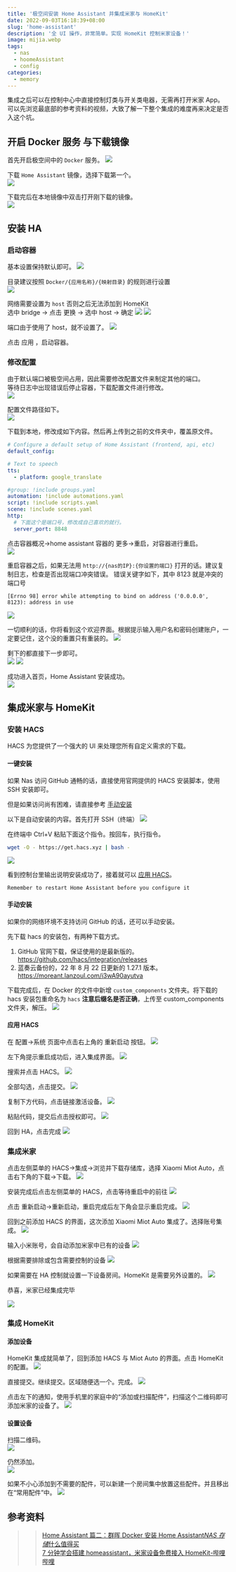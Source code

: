 ```yaml
---
title: '极空间安装 Home Assistant 并集成米家与 HomeKit'
date: 2022-09-03T16:18:39+08:00
slug: 'home-assistant'
description: '全 UI 操作，非常简单。实现 HomeKit 控制米家设备！'
image: mijia.webp
tags:
  - nas
  - hoomeAssistant
  - config
categories:
  - memory
---
```


集成之后可以在控制中心中直接控制灯类与开关类电器，无需再打开米家 App。  
可以先浏览最底部的参考资料的视频，大致了解一下整个集成的难度再来决定是否入这个坑。

## 开启 Docker 服务 与下载镜像

首先开启极空间中的 `Docker` 服务。
![](docker-in-z4.webp)

下载 `Home Assistant` 镜像，选择下载第一个。  
![](down-ha-image.webp)

下载完后在本地镜像中双击打开刚下载的镜像。  
![](start-install.webp)

## 安装 HA

### 启动容器

基本设置保持默认即可。
![](set-basic.webp)

目录建议按照 `Docker/{应用名称}/{映射目录}` 的规则进行设置  
![](set-dir.webp)

网络需要设置为 `host` 否则之后无法添加到 HomeKit  
选中 bridge -> 点击 更换 -> 选中 host -> 确定
![](set-host.webp)
![](set-network.webp)

端口由于使用了 host，就不设置了。
![](set-port.webp)

点击 应用 ，启动容器。

### 修改配置

由于默认端口被极空间占用，因此需要修改配置文件来制定其他的端口。  
等待日志中出现错误后停止容器，下载配置文件进行修改。  
![](log-error.webp)

配置文件路径如下。  
![](configuration-path.webp)

下载到本地，修改成如下内容。然后再上传到之前的文件夹中，覆盖原文件。

```yml
# Configure a default setup of Home Assistant (frontend, api, etc)
default_config:

# Text to speech
tts:
  - platform: google_translate

#group: !include groups.yaml
automation: !include automations.yaml
script: !include scripts.yaml
scene: !include scenes.yaml
http:
  # 下面这个是端口号，修改成自己喜欢的就行。
  server_port: 8848
```

点击容器概况->home assistant 容器的 更多->重启，对容器进行重启。  
![](restart.webp)

重启容器之后，如果无法用 `http://{nas的IP}:{你设置的端口}` 打开的话。建议复制日志，检查是否出现端口冲突错误。
错误关键字如下，其中 8123 就是冲突的端口号

```
[Errno 98] error while attempting to bind on address ('0.0.0.0', 8123): address in use
```

![](port-error.webp)

一切顺利的话，你将看到这个欢迎界面。根据提示输入用户名和密码创建账户，一定要记住，这个没的重置只有重装的。
![](onboarding.webp)

剩下的都直接下一步即可。  
![](onboarding2.webp)
![](onboarding3.webp)

成功进入首页，Home Assistant 安装成功。  
![](home.webp)

## 集成米家与 HomeKit

### 安装 HACS

HACS 为您提供了一个强大的 UI 来处理您所有自定义需求的下载。

#### 一键安装

如果 Nas 访问 GitHub 通畅的话，直接使用官网提供的 HACS 安装脚本，使用 SSH 安装即可。

但是如果访问尚有困难，请直接参考 [手动安装](./#手动安装)

以下是自动安装的内容。首先打开 SSH（终端）
![](into-ssh.webp)

在终端中 Ctrl+V 粘贴下面这个指令。按回车，执行指令。

```bash
wget -O - https://get.hacs.xyz | bash -
```

![](ssh-install-hacs.webp)

看到控制台里输出说明安装成功了，接着就可以 [应用 HACS](./#应用-hacs)。

```
Remember to restart Home Assistant before you configure it
```

#### 手动安装

如果你的网络环境不支持访问 GitHub 的话，还可以手动安装。

先下载 hacs 的安装包，有两种下载方式。

1. GitHub 官网下载，保证使用的是最新版的。 https://github.com/hacs/integration/releases
2. 蓝奏云备份的，22 年 8 月 22 日更新的 1.27.1 版本。 https://moreant.lanzoul.com/i3wA90ayutva

下载完成后，在 Docker 的文件中新增 `custom_components` 文件夹。将下载的 hacs 安装包重命名为 `hacs` **注意后缀名是否正确**，上传至 custom_components 文件夹，解压。
![](unzip-hacs.webp)

#### 应用 HACS

在 配置->系统 页面中点击右上角的 重新启动 按钮。
![](restart-ha.webp)

左下角提示重启成功后，进入集成界面。
![](integrations.webp)

搜索并点击 HACS。
![](install-hacs.webp)

全部勾选，点击提交。
![](install-hacs-submit.webp)

复制下方代码，点击链接激活设备。
![](activation.webp)

粘贴代码，提交后点击授权即可。
![](device.webp)

回到 HA，点击完成
![](activation-finish.webp)

### 集成米家

点击左侧菜单的 HACS->集成->浏览并下载存储库，选择 Xiaomi Miot Auto，点击右下角的下载->下载。
![](install-miot-auto.webp)

安装完成后点击左侧菜单的 HACS，点击等待重启中的前往
![](restart-miot.webp)

点击 重新启动->重新启动，重启完成后左下角会显示重启完成。
![](restart-finish.webp)

回到之前添加 HACS 的界面，这次添加 Xiaomi Miot Auto 集成了。选择账号集成。
![](account.webp)

输入小米账号，会自动添加米家中已有的设备
![](xiaomi-account.webp)

根据需要排除或包含需要控制的设备
![](exclude.webp)

如果需要在 HA 控制就设置一下设备房间。HomeKit 是需要另外设置的。
![](set-room.webp)

恭喜，米家已经集成完毕

![](miot-finish.webp)

### 集成 HomeKit

#### 添加设备

HomeKit 集成就简单了，回到添加 HACS 与 Miot Auto 的界面。点击 HomeKit 的配置。
![](homekit-start.webp)

直接提交。继续提交。区域随便选一个。完成。
![](homekit-submit.webp)

点击左下的通知，使用手机里的家庭中的“添加或扫描配件”，扫描这个二维码即可添加米家的设备了。
![](homekie-scan.webp)

#### 设置设备

扫描二维码。  
![](homekit-add.webp)

仍然添加。  
![](homekit-add-device.webp)

如果不小心添加到不需要的配件，可以新建一个房间集中放置这些配件。并且移出在“常用配件”中。
![](homekit-remove.webp)

## 参考资料

> > [Home Assistant 篇二：群晖 Docker 安装 Home Assistant*NAS 存储*什么值得买](https://post.smzdm.com/p/az370qk5/)  
> > [7 分钟学会搭建 homeassistant，米家设备免费接入 HomeKit-哔哩哔哩](https://b23.tv/eRkzaE3)
